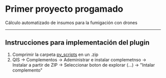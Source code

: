 # Primer proyecto progamado

Cálculo automatizado de insumos para la fumigación con drones

---

## Instrucciones para implementación del plugin

1. Comprimir la carpeta [py_scripts](py_scripts) en un .zip
2. QIS &#8594; Complementos &#8594; Adeministrar e instalar complemetnso &#8594; Instalar a partir de ZIP &#8594; Seleccionar boton de explorar (...)  &#8594; "Intalar complemento"